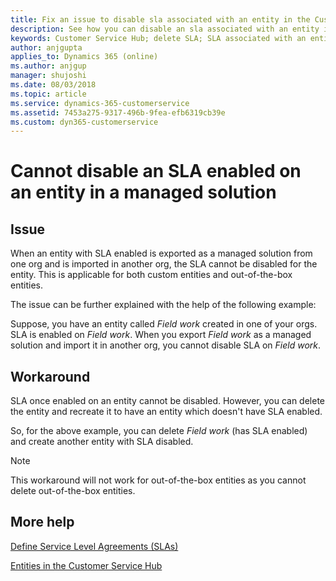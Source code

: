 ```yaml
---
title: Fix an issue to disable sla associated with an entity in the Customer Service Hub app | Microsoft Docs
description: See how you can disable an sla associated with an entity in the Customer Service Hub app
keywords: Customer Service Hub; delete SLA; SLA associated with an entity; managed solution
author: anjgupta
applies_to: Dynamics 365 (online) 
ms.author: anjgup
manager: shujoshi
ms.date: 08/03/2018
ms.topic: article
ms.service: dynamics-365-customerservice
ms.assetid: 7453a275-9317-496b-9fea-efb6319cb39e
ms.custom: dyn365-customerservice
---
```

# Cannot disable an SLA enabled on an entity in a managed solution

## Issue

When an entity with SLA enabled is exported as a managed solution from one org and is imported in another org, the SLA cannot be disabled for the entity. This is applicable for both custom entities and out-of-the-box entities.

The issue can be further explained with the help of the following example:

Suppose, you have an entity called *Field work* created in one of your orgs. SLA is enabled on *Field work*. When you export *Field work* as a managed solution and import it in another org, you cannot disable SLA on *Field work*. 

## Workaround

SLA once enabled on an entity cannot be disabled. However, you can delete the entity and recreate it to have an entity which doesn't have SLA enabled. 

So, for the above example, you can delete *Field work* (has SLA enabled) and create another entity with SLA disabled.

> [!NOTE]
> This workaround will not work for out-of-the-box entities as you cannot delete out-of-the-box entities.


## More help

[Define Service Level Agreements (SLAs)](define-service-level-agreements.md)

[Entities in the Customer Service Hub](customer-service-hub-user-guide-basics.md#work-with-case-management-record-types-dashboards-and-tools)